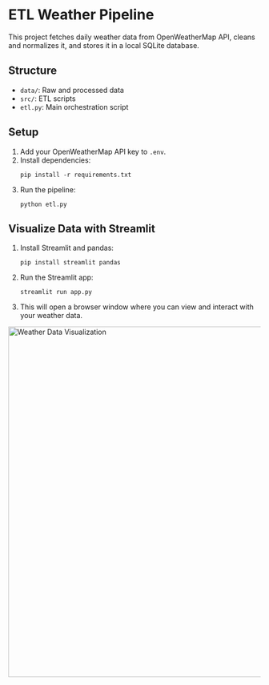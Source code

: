 # ETL Weather Pipeline

This project fetches daily weather data from OpenWeatherMap API, cleans and normalizes it, and stores it in a local SQLite database.

## Structure
- `data/`: Raw and processed data
- `src/`: ETL scripts
- `etl.py`: Main orchestration script

## Setup
1. Add your OpenWeatherMap API key to `.env`.
2. Install dependencies:
   ```
   pip install -r requirements.txt
   ```
3. Run the pipeline:
   ```
   python etl.py
   ```

## Visualize Data with Streamlit

1. Install Streamlit and pandas:
   ```
   pip install streamlit pandas
   ```
2. Run the Streamlit app:
   ```
   streamlit run app.py
   ```
3. This will open a browser window where you can view and interact with your weather data.

<img src="screenshot.png" alt="Weather Data Visualization" width="700"/>
